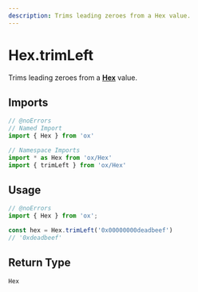 ```yaml
---
description: Trims leading zeroes from a Hex value.
---
```


# Hex.trimLeft

Trims leading zeroes from a **[Hex](/api/bytes)** value.

## Imports

```ts twoslash
// @noErrors
// Named Import 
import { Hex } from 'ox'

// Namespace Imports
import * as Hex from 'ox/Hex'
import { trimLeft } from 'ox/Hex'
```

## Usage

```ts twoslash
// @noErrors
import { Hex } from 'ox';

const hex = Hex.trimLeft('0x00000000deadbeef')
// '0xdeadbeef'
```

## Return Type

`Hex`
